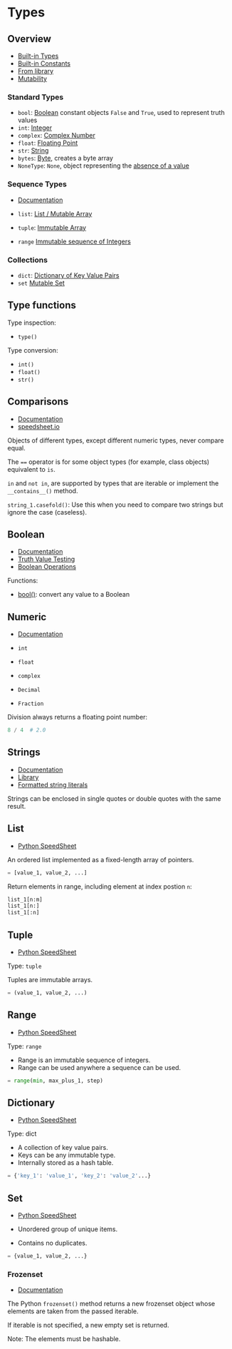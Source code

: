 # Types

## Overview

- [Built-in Types](https://docs.python.org/3/library/stdtypes.html)
- [Built-in Constants](https://docs.python.org/3/library/constants.html)
- [From library](https://speedsheet.io/s/python?select=T5aC)
- [Mutability](https://realpython.com/python-mutable-vs-immutable-types/)

### Standard Types

- `bool`: [Boolean](https://speedsheet.io/s/python?q=boolean#qA4r) constant objects `False` and `True`, used to represent truth values
- `int`: [Integer](https://speedsheet.io/s/python#f3Sf)
- `complex`: [Complex Number](https://speedsheet.io/s/python?select=0C9U)
- `float`: [Floating Point](https://speedsheet.io/s/python?select=R2Pv)
- `str`: [String](https://speedsheet.io/s/python?select=GQSJ)
- `bytes`: [Byte](https://speedsheet.io/s/python?select=BF5h), creates a byte array
- `NoneType`: `None`, object representing the [absence of a value](https://speedsheet.io/s/python?select=UHpm)

### Sequence Types

- [Documentation](https://docs.python.org/3/library/stdtypes.html#sequence-types-list-tuple-range)

- `list`: [List / Mutable Array](https://speedsheet.io/s/python?q=lis#Cn3A)
- `tuple`: [Immutable Array](https://speedsheet.io/s/python?q=tuple#fHp3)
- `range` [Immutable sequence of Integers](https://speedsheet.io/s/python?q=range#S6GN)

### Collections

- `dict`: [Dictionary of Key Value Pairs](https://speedsheet.io/s/python?q=diction#BUXG)
- `set` [Mutable Set](https://speedsheet.io/s/python?q=set#0RXJ)

## Type functions

Type inspection:

- `type()`

Type conversion:

- `int()`
- `float()`
- `str()`

## Comparisons

- [Documentation](https://docs.python.org/3/library/stdtypes.html#comparisons)
- [speedsheet.io](https://speedsheet.io/s/python?q=compar#KYLe)

Objects of different types, except different numeric types, never compare equal.

The `==` operator is for some object types (for example, class objects) equivalent to `is`.

`in` and `not in`, are supported by types that are iterable or implement the `__contains__()` method.

`string_1.casefold()`: Use this when you need to compare two strings but ignore the case (caseless). 

## Boolean 

- [Documentation](https://docs.python.org/3/library/stdtypes.html#boolean-values)
- [Truth Value Testing](https://docs.python.org/3/library/stdtypes.html#truth)
- [Boolean Operations](https://docs.python.org/3/library/stdtypes.html#boolean-operations-and-or-not)

Functions:

- [bool()](https://docs.python.org/3/library/functions.html#bool): convert any value to a Boolean

## Numeric

- [Documentation](https://docs.python.org/3/library/stdtypes.html#numeric-types-int-float-complex)

- `int`
- `float` 
- `complex`
- `Decimal`
- `Fraction`

Division always returns a floating point number:

```python
8 / 4  # 2.0 
```

## Strings

- [Documentation](https://docs.python.org/3/library/stdtypes.html#text-sequence-type-str)
- [Library](https://docs.python.org/3/library/string.html)
- [Formatted string literals](https://docs.python.org/3/reference/lexical_analysis.html#f-strings)

Strings can be enclosed in single quotes or double quotes with the same result.

## List

- [Python SpeedSheet](https://speedsheet.io/s/python?select=Cn3A)

An ordered list implemented as a fixed-length array of pointers.

```python
= [value_1, value_2, ...]
```

Return elements in range, including element at index postion `n`:

```python
list_1[n:m]
list_1[n:]
list_1[:n]
```

## Tuple

- [Python SpeedSheet](https://speedsheet.io/s/python?select=fHp3)

Type: `tuple`

Tuples are immutable arrays.

```python
= (value_1, value_2, ...)
```

## Range

- [Python SpeedSheet](https://speedsheet.io/s/python?select=S6GN)

Type: `range`

- Range is an immutable sequence of integers.
- Range can be used anywhere a sequence can be used.

```python
= range(min, max_plus_1, step)
```

## Dictionary

- [Python SpeedSheet](https://speedsheet.io/s/python?select=BUXG)

Type: dict

- A collection of key value pairs.
- Keys can be any immutable type.
- Internally stored as a hash table.

```python
= {'key_1': 'value_1', 'key_2': 'value_2'...}
```

## Set

- [Python SpeedSheet](https://speedsheet.io/s/python?select=0RXJ)

- Unordered group of unique items.
- Contains no duplicates.

```python
= {value_1, value_2, ...}
```

### Frozenset

- [Documentation](https://docs.python.org/3/library/stdtypes.html#frozenset)

The Python `frozenset()` method returns a new frozenset object whose elements are taken from the passed iterable.

If iterable is not specified, a new empty set is returned.

Note: The elements must be hashable.
